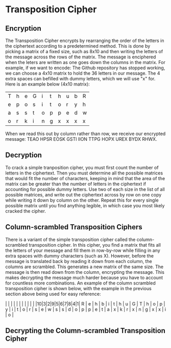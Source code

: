 # Transposition Cipher 

## Encryption
The Transposition Cipher encrypts by rearranging the order of the letters in the ciphertext according to a predetermined method. This is done by picking a matrix of a fixed size, such as 8x10 and then writing the letters of the message across the rows of the matrix. The message is enciphered when the leters are written as one goes down the columns in the matrix. For example, if we want to encode: The Github repository has stopped working, we can choose a 4x10 matrix to hold the 36 letters in our message. The 4 extra spaces can befilled with dummy letters, which we will use "x" for. Here is an example below (4x10 matrix): 

| | | | | | | | | | | 
|-|-|-|-|-|-|-|-|-|-|
T | h | e | G | i | t | h | u | b | R |
e | p | o | s | i | t | o | r | y | h | 
a | s | s | t | o | p | p | e | d | w |
o | r | k | i | n | g | x | x | x | x |

When we read this out by column rather than row, we receive our encrypted message: TEAO HPSR EOSK GSTI IION TTPG HOPX UREX BYDX RHWX.

## Decryption
To crack a simple tranposition cipher, you must first count the number of letters in the ciphertext. Then you must determine all the possible matrices that would fit the number of characters, keeping in mind that the area of the matrix can be greater than the number of letters in the ciphertext if accounting for possible dummy letters. Use two of each size in the list of all possible matrices, and write out the ciphertext across by row on one copy while writing it down by column on the other. Repeat this for every single possible matrix until you find anything legible, in which case you most likely cracked the cipher. 

## Column-scrambled Transposition Ciphers
There is a variant of the simple transposition cipher called the column-scrambled transposition cipher. In this cipher, you find a matrix that fits all the letters of your message and fill them in row-by-row while filling in any extra spaces with dummy characters (such as X). However, before the message is translated back by reading it down from each column, the columns are scrambled. This generates a new matrix of the same size. The message is then read down from the column, encrypting the message. This makes decrypting the message much harder because you have to account for countless more combinations. An example of the column scrambled transposition cipher is shown below, with the example in the previous section above being used for easy reference:

| | | | | | | | | | | 
|10|3|2|9|5|6|7|8|4|1|
R | e | h | b | i | t | h | u | G | T |
h | o | p | y | i | t | o | r | s | e | 
w | s | s | d | o | p | p | e | t | a |
x | k | r | x | n | g | x | x | i | o |



## Decrypting the Column-scrambled Transposition Cipher






